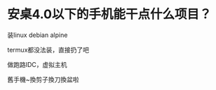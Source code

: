 # 安桌4.0以下的手机能干点什么项目？


装linux debian alpine<br />


termux都没法装，直接扔了吧<img src="static/image/smiley/default/lol.gif" smilieid="12" border="0" alt="" />

做跑路IDC，虚拟主机

舊手機~換剪子換刀換盆啦

